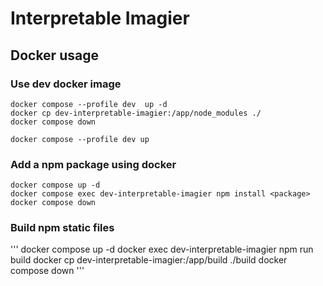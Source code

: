 # Interpretable Imagier

## Docker usage
### Use dev docker image
```
docker compose --profile dev  up -d
docker cp dev-interpretable-imagier:/app/node_modules ./
docker compose down

docker compose --profile dev up
```

### Add a npm package using docker
```
docker compose up -d
docker compose exec dev-interpretable-imagier npm install <package>
docker compose down
```
### Build npm static files
'''
docker compose up -d
docker exec dev-interpretable-imagier npm run build
docker cp dev-interpretable-imagier:/app/build ./build
docker compose down
'''